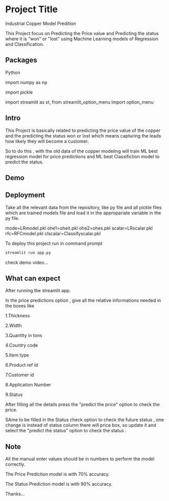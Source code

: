 
# Project Title

Industrial Copper Model Predition

This Project focus on Predicting the Price value and Predicting the status where it is "won" or "lost" using Machine Learning models of Regression and Classification.




## Packages

Python

import numpy as np

import pickle

import streamlit as st,
from streamlit_option_menu import option_menu
## Intro

This Project is basically related to predicting the price value of the copper and the predicting the status won or lost which means capturing the leads how likely they will become a customer.

So to do this , with the old data of the copper modeling will train ML best regression model for price predictions and ML best Classifiction model to predict the status. 
## Demo




## Deployment

Take all the relevant data from the repository, like py file and all pickle files which are trained models file and load it in the appropariate variable in the py file.

mode=LRmodel.pkl
ohe1=oheit.pkl
ohe2=ohes.pkl
scalar=LRscalar.pkl
rfc=RFCmodel.pkl
clscalar=Classifyscalar.pkl

To deploy this project run in command prompt

```bash
streamlit run app.py
```

check demo video...
## What can expect

After running the streamlit app.

In the price predictions option , give all the relative informations needed in the boxes like

1.Thickness

2.Width

3.Quantity in tons

4.Country code

5.Item type

6.Product ref id

7.Customer id

8.Application Number

9.Status

After filling all the details press the "predict the price" option to check the price.

SAme to be filled in the Status check option to check the future status , one change is instead of status column there will price box, so update it and select the "predict the status" option to check the status .


## Note

All the manual enter values should be in numbers to perform the model correctly.

The Price Prediction model is with 70% accuracy.

The Status Prediction model is with 90% accuracy.

Thanks...